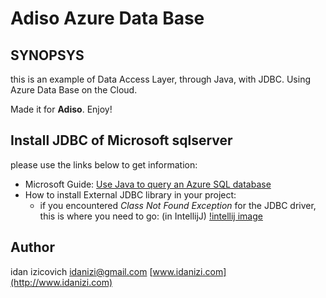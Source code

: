 # Adiso Azure Data Base

## SYNOPSYS
this is an example of Data Access Layer, through Java, with JDBC. Using Azure Data Base on the Cloud.

Made it for **Adiso**. Enjoy!
## Install JDBC of Microsoft sqlserver
please use the links below to get information:

- Microsoft Guide: [Use Java to query an Azure SQL database](https://docs.microsoft.com/he-il/azure/sql-database/sql-database-connect-query-java)
- How to install External JDBC library in your project:
  - if you encountered *Class Not Found Exception* for the JDBC driver, this is where you need to go: (in IntellijJ)
  [!intellij image]()
  
## Author
idan izicovich <idanizi@gmail.com> [www.idanizi.com](http://www.idanizi.com)